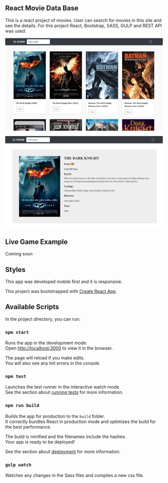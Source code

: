 ## React Movie Data Base
This is a react project of movies. User can search for movies in this site and see the details. For this project React, Bootstrap, SASS, GULP and REST API was used.

<p align="center">
  <img src="./src/assets/images/LandingPage.jpg">
</p>
<p align="center">
  <img src="./src/assets/images/DetailPage.jpg">
</p>


## Live Game Example
Coming soon

## Styles
This app was developed mobile first and it is responsive.

This project was bootstrapped with [Create React App](https://github.com/facebook/create-react-app).

## Available Scripts

In the project directory, you can run:

### `npm start`

Runs the app in the development mode.<br />
Open [http://localhost:3000](http://localhost:3000) to view it in the browser.

The page will reload if you make edits.<br />
You will also see any lint errors in the console.

### `npm test`

Launches the test runner in the interactive watch mode.<br />
See the section about [running tests](https://facebook.github.io/create-react-app/docs/running-tests) for more information.

### `npm run build`

Builds the app for production to the `build` folder.<br />
It correctly bundles React in production mode and optimizes the build for the best performance.

The build is minified and the filenames include the hashes.<br />
Your app is ready to be deployed!

See the section about [deployment](https://facebook.github.io/create-react-app/docs/deployment) for more information.

### `gulp watch`

Watches any changes in the Sass files and compiles a new css file.




